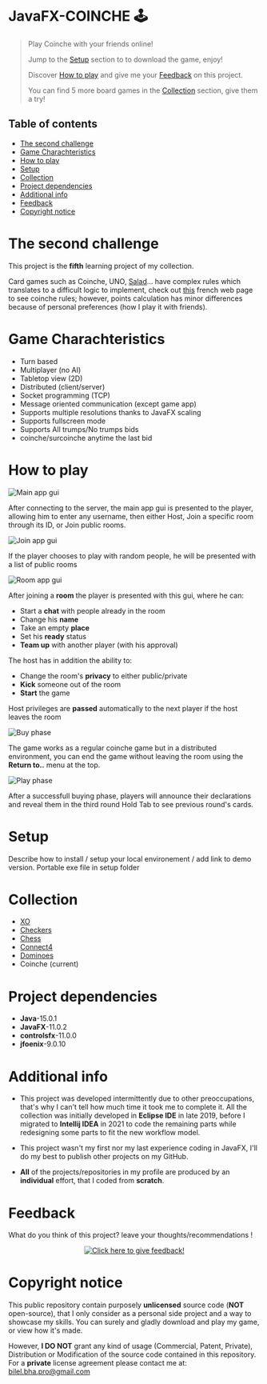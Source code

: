 # JavaFX-COINCHE 🕹️

> Play Coinche with your friends online!
> 
> Jump to the [Setup](#setup) section to to download the game, enjoy!
> 
> Discover [How to play](#how-to-play) and give me your [Feedback](#feedback) on this project.
> 
> You can find 5 more board games in the [Collection](#collection) section, give them a try!

## Table of contents
* [The second challenge](#the-second-challenge)
* [Game Charachteristics](game-charachteristics)
* [How to play](#how-to-play)
* [Setup](#setup)
* [Collection](#collection)
* [Project dependencies](#project-dependencies)
* [Additional info](#additional-info)
* [Feedback](#feedback)
* [Copyright notice](#copyright-notice)

# The second challenge
This project is the **fifth** learning project of my collection.

Card games such as Coinche, UNO, [Salad](https://www.pagat.com/compendium/canadian_salad.html)... 
have complex rules which translates to a difficult logic to implement, 
check out [this](https://www.belote.com/regles-et-variantes/regle-belote-coinche/) 
french web page to see coinche rules; however, points calculation has minor differences because of personal preferences (how I play it with friends).

# Game Charachteristics
- Turn based
- Multiplayer (no AI)
- Tabletop view (2D)
- Distributed (client/server)
- Socket programming (TCP)
- Message oriented communication (except game app)
- Supports multiple resolutions thanks to JavaFX scaling
- Supports fullscreen mode
- Supports All trumps/No trumps bids
- coinche/surcoinche anytime the last bid

# How to play
![Main app gui](./screenshots/mainApp.png)

After connecting to the server, the main app gui is presented to the player, 
allowing him to enter any username, then either Host, Join a specific room through its ID, 
or Join public rooms.

![Join app gui](./screenshots/joinApp.png)

If the player chooses to play with random people, he will be presented with a list of public rooms

![Room app gui](./screenshots/roomApp.png)

After joining a **room** the player is presented with this gui, where he can:
- Start a **chat** with people already in the room
- Change his **name**
- Take an empty **place**
- Set his **ready** status
- **Team up** with another player (with his approval)

The host has in addition the ability to:
- Change the room's **privacy** to either public/private
- **Kick** someone out of the room
- **Start** the game

Host privileges are **passed** automatically to the next player if the host leaves the room

![Buy phase](./screenshots/buy_phase.png)

The game works as a regular coinche game but in a distributed environment, 
you can end the game without leaving the room using the **Return to..** menu at the top.

![Play phase](./screenshots/play_phase.png)

After a successfull buying phase, 
players will announce their declarations and reveal them in the third round
Hold Tab to see previous round's cards.

# Setup
Describe how to install / setup your local environement / add link to demo version.
Portable exe file in setup folder

# Collection
- [XO](https://github.com/BHA-Bilel/JavaFX-XO)
- [Checkers](https://github.com/BHA-Bilel/JavaFX-CHECKERS)
- [Chess](https://github.com/BHA-Bilel/JavaFX-CHESS)
- [Connect4](https://github.com/BHA-Bilel/JavaFX-CONNECT4)
- [Dominoes](https://github.com/BHA-Bilel/JavaFX-DOMINOS)
- Coinche (current)

# Project dependencies
- **Java**-15.0.1
- **JavaFX**-11.0.2
- **controlsfx**-11.0.0
- **jfoenix**-9.0.10

# Additional info
- This project was developed intermittently due to other preoccupations, 
that's why I can't tell how much time it took me to complete it.
All the collection was initially developed in **Eclipse IDE** in late 2019, 
before I migrated to **Intellij IDEA** in 2021 to code the remaining parts
while redesigning some parts to fit the new workflow model.

- This project wasn't my first nor my last experience coding in JavaFX, 
I'll do my best to publish other projects on my GitHub.

- **All** of the projects/repositories in my profile are produced by an **individual** effort, 
that I coded from **scratch**.

# Feedback
What do you think of this project? leave your thoughts/recommendations !

<p align="center">
  <a href="https://gist.github.com/BHA-Bilel/1323a0c645a5d7df5db2ac8f2d79fef9">
    <img src="https://gist.githubusercontent.com/BHA-Bilel/6eb01c298f0ccceff7511427afb52534/raw/ebb3b59e6e8af742699627d15672f28a1f144d26/feedback.gif" 
    alt="Click here to give feedback!">
  </a>
</p>

# Copyright notice
This public repository contain purposely **unlicensed** source code (**NOT** open-source), 
that I only consider as a personal side project and a way to showcase my skills.
You can surely and gladly download and play my game, or view how it's made.

However, **I DO NOT** grant any kind of usage (Commercial, Patent, Private), Distribution or Modification of the source code contained in this repository.
For a **private** license agreement please contact me at: bilel.bha.pro@gmail.com
